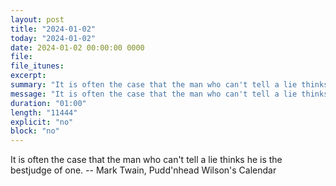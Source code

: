 ```yaml
---
layout: post
title: "2024-01-02"
today: "2024-01-02"
date: 2024-01-02 00:00:00 0000
file:
file_itunes:
excerpt:
summary: "It is often the case that the man who can't tell a lie thinks he is the bestjudge of one. -- Mark Twain, Pudd'nhead Wilson's Calendar "
message: "It is often the case that the man who can't tell a lie thinks he is the bestjudge of one. -- Mark Twain, Pudd'nhead Wilson's Calendar "
duration: "01:00"
length: "11444"
explicit: "no"
block: "no"
---
```

It is often the case that the man who can't tell a lie thinks he is the bestjudge of one. -- Mark Twain, Pudd'nhead Wilson's Calendar 

